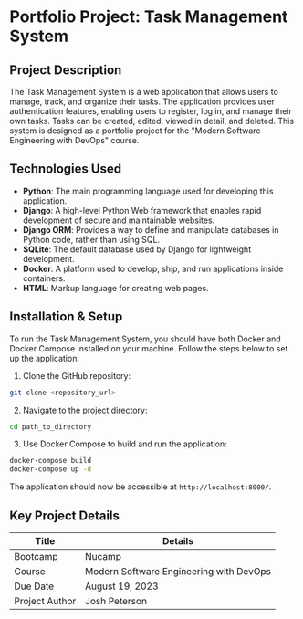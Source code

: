 
# Portfolio Project: Task Management System

## Project Description

The Task Management System is a web application that allows users to manage, track, and organize their tasks. The application provides user authentication features, enabling users to register, log in, and manage their own tasks. Tasks can be created, edited, viewed in detail, and deleted. This system is designed as a portfolio project for the "Modern Software Engineering with DevOps" course.

## Technologies Used

- **Python**: The main programming language used for developing this application.
- **Django**: A high-level Python Web framework that enables rapid development of secure and maintainable websites.
- **Django ORM**: Provides a way to define and manipulate databases in Python code, rather than using SQL.
- **SQLite**: The default database used by Django for lightweight development.
- **Docker**: A platform used to develop, ship, and run applications inside containers.
- **HTML**: Markup language for creating web pages.

## Installation & Setup

To run the Task Management System, you should have both Docker and Docker Compose installed on your machine. Follow the steps below to set up the application:

1. Clone the GitHub repository:
```bash
git clone <repository_url>
```

2. Navigate to the project directory:
```bash
cd path_to_directory
```

3. Use Docker Compose to build and run the application:
```bash
docker-compose build
docker-compose up -d
```

The application should now be accessible at `http://localhost:8000/`.

## Key Project Details

|   Title     |               Details            |
|-------------|----------------------------------|
| Bootcamp    | Nucamp                           |
| Course      | Modern Software Engineering with DevOps |
| Due Date    | August 19, 2023                  |
| Project Author    | Josh Peterson              |

